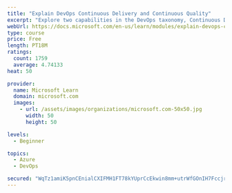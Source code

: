 ```yaml
---
title: "Explain DevOps Continuous Delivery and Continuous Quality"
excerpt: "Explore two capabilities in the DevOps taxonomy, Continuous Delivery and Continuous Quality."
webUrl: https://docs.microsoft.com/en-us/learn/modules/explain-devops-continous-delivery-quality/
type: course
price: Free
length: PT18M
ratings:
  count: 1759
  average: 4.74133
heat: 50

provider:
  name: Microsoft Learn
  domain: microsoft.com
  images:
    - url: /assets/images/organizations/microsoft.com-50x50.jpg
      width: 50
      height: 50

levels:
  - Beginner

topics:
  - Azure
  - DevOps

secured: "WqTz1amiK5pnCEnialCXIFMH1FT78kYUprCcEkwin8mm+utrWfGOnIH7FccjrAFr/AdcbWXI02Z7ghe5tHPKOYYsBer1cMJZASoiucpXGiIfES4G6giw5UdjFsGw3wNIxIUJuYJ19jN7VMDQdHoEzfHjUnKSMLpBFmMkFeCGv29a3Tr6xN6kOB2W3lni7NX7NmT4E4baKjlMkb9eOJg/5SjaygHr+M1Ffa6lEEsLdwAEdmeh1vEfoClzyl6umSHUNzBI9+HSdcRWuFAdT2dGFvNNyc9chL4egS3pOR+upElhCsw86yRGiL9FNPqNtBCnWTAk95EJMzfzQMo4lJuVfY1dUIybGrlpiDuhnQnOqei0ERFzF+saAN5xNl9E5dsSdGBOEJSbgg5SskD3pWP5guFdi/dBCR8UNz5lUgwBHTw=;aVixbu9FlyTFxK5xtNkj6Q=="
---
```


